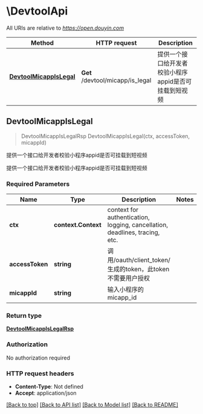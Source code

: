 # \DevtoolApi

All URIs are relative to *https://open.douyin.com*

Method | HTTP request | Description
------------- | ------------- | -------------
[**DevtoolMicappIsLegal**](DevtoolApi.md#DevtoolMicappIsLegal) | **Get** /devtool/micapp/is_legal | 提供一个接口给开发者校验小程序appid是否可挂载到短视频



## DevtoolMicappIsLegal

> DevtoolMicappIsLegalRsp DevtoolMicappIsLegal(ctx, accessToken, micappId)

提供一个接口给开发者校验小程序appid是否可挂载到短视频

提供一个接口给开发者校验小程序appid是否可挂载到短视频

### Required Parameters


Name | Type | Description  | Notes
------------- | ------------- | ------------- | -------------
**ctx** | **context.Context** | context for authentication, logging, cancellation, deadlines, tracing, etc.
**accessToken** | **string**| 调用/oauth/client_token/生成的token，此token不需要用户授权 | 
**micappId** | **string**| 输入小程序的micapp_id | 

### Return type

[**DevtoolMicappIsLegalRsp**](DevtoolMicappIsLegalRsp.md)

### Authorization

No authorization required

### HTTP request headers

- **Content-Type**: Not defined
- **Accept**: application/json

[[Back to top]](#) [[Back to API list]](../README.md#documentation-for-api-endpoints)
[[Back to Model list]](../README.md#documentation-for-models)
[[Back to README]](../README.md)

